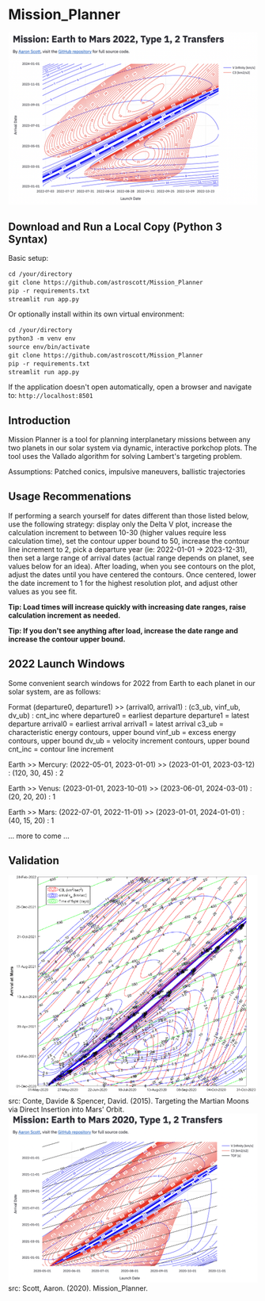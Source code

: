 # Mission_Planner

![Alt text](img/main_screenshot.png?raw=true)

## Download and Run a Local Copy (Python 3 Syntax)

Basic setup:

`cd /your/directory`<br>
`git clone https://github.com/astroscott/Mission_Planner`<br>
`pip -r requirements.txt`<br>
`streamlit run app.py`<br>

Or optionally install within its own virtual environment:

`cd /your/directory`<br>
`python3 -m venv env`<br>
`source env/bin/activate`<br>
`git clone https://github.com/astroscott/Mission_Planner`<br>
`pip -r requirements.txt`<br>
`streamlit run app.py`<br>

If the application doesn't open automatically, open a browser and navigate to:
`http://localhost:8501`

## Introduction
Mission Planner is a tool for planning interplanetary missions between any two planets in our solar system via dynamic, interactive porkchop plots. The tool uses the Vallado algorithm for solving Lambert's targeting problem.<br>

Assumptions: Patched conics, impulsive maneuvers, ballistic trajectories<br>

## Usage Recommenations
If performing a search yourself for dates different than those listed below, use the following strategy:
display only the Delta V plot, increase the calculation increment to between 10-30 (higher values require less calculation time), set the contour upper bound to 50, increase the contour line increment to 2, pick a departure year (ie: 2022-01-01 -> 2023-12-31), then set a large range of arrival dates (actual range depends on planet, 
see values below for an idea). After loading, when you see contours on the plot, adjust the dates until you 
have centered the contours. Once centered, lower the date increment to 1 for the highest resolution plot,
and adjust other values as you see fit.<br>

**Tip: Load times will increase quickly with increasing date ranges, raise calculation increment as needed.**

**Tip: If you don't see anything after load, increase the date range and increase the contour upper bound.**<br>

## 2022 Launch Windows

Some convenient search windows for 2022 from Earth to each planet in our solar system, are as follows:<br>

Format (departure0, departure1) >> (arrival0, arrival1) : (c3_ub, vinf_ub, dv_ub) : cnt_inc
where
    departure0 = earliest departure
    departure1 = latest departure
    arrival0 = earliest arrival
    arrival1 = latest arrival
    c3_ub = characteristic energy contours, upper bound
    vinf_ub = excess energy contours, upper bound
    dv_ub = velocity increment contours, upper bound
    cnt_inc = contour line increment

Earth >> Mercury:
(2022-05-01, 2023-01-01) >> (2023-01-01, 2023-03-12) : (120, 30, 45) : 2 

Earth >> Venus:
(2023-01-01, 2023-10-01) >> (2023-06-01, 2024-03-01) : (20, 20, 20) : 1 

Earth >> Mars:
(2022-07-01, 2022-11-01) >> (2023-01-01, 2024-01-01) : (40, 15, 20) : 1

... more to come ...

## Validation

![Alt text](img/conte_2020_porkchop.png?raw=true)
src: Conte, Davide & Spencer, David. (2015). Targeting the Martian Moons via Direct Insertion into Mars' Orbit. 
![Alt text](img/validation_screenshot.png?raw=true)
src: Scott, Aaron. (2020). Mission_Planner.
